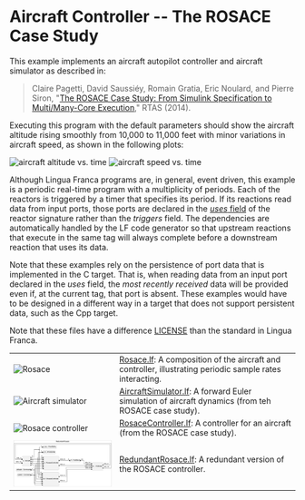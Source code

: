# Aircraft Controller -- The ROSACE Case Study

This example implements an aircraft autopilot controller and aircraft simulator as described in:

> Claire Pagetti, David Saussiéy, Romain Gratia, Eric Noulard, and Pierre Siron, "[The ROSACE Case Study: From Simulink Specification to Multi/Many-Core Execution](https://doi.org/10.1109/RTAS.2014.6926012)," RTAS (2014).

Executing this program with the default parameters should show the aircraft altitude rising smoothly from 10,000 to 11,000 feet with minor variations in aircraft speed, as shown in the following plots:

<img alt="aircraft altitude vs. time" src="altitude.png" width="400">
<img alt="aircraft speed vs. time" src="speed.png" width="400">

Although Lingua Franca programs are, in general, event driven, this example is a periodic real-time program with a multiplicity of periods. Each of the reactors is triggered by a timer that specifies its period. If its reactions read data from input ports, those ports are declared in the [*uses* field](https://www.lf-lang.org/docs/handbook/inputs-and-outputs?target=c#triggers-effects-and-uses) of the reactor signature rather than the *triggers* field. The dependencies are automatically handled by the LF code generator so that upstream reactions that execute in the same tag will always complete before a downstream reaction that uses its data.

Note that these examples rely on the persistence of port data that is implemented in the C target. That is, when reading data from an input port declared in the *uses* field, the *most recently received* data will be provided even if, at the current tag, that port is absent. These examples would have to be designed in a different way in a target that does not support persistent data, such as the Cpp target.

Note that these files have a difference [LICENSE](LICENSE.md) than the standard in Lingua Franca.


<table>
<tr>
<td> <img src="Rosace.png" alt="Rosace" width="400">
<td> <a href="Rosace.lf">Rosace.lf</a>: A composition of the aircraft and controller, illustrating periodic sample rates interacting.</td>
</tr>
<tr>
<td> <img src="AircraftSimulator.png" alt="Aircraft simulator" width="400">
<td> <a href="AircraftSimulator.lf">AircraftSimulator.lf</a>: A forward Euler simulation of aircraft dynamics (from teh ROSACE case study).</td>
</tr>
<tr>
<td> <img src="RosaceController.png" alt="Rosace controller" width="400">
<td> <a href="RosaceController.lf">RosaceController.lf</a>: A controller for an aircraft (from the ROSACE case study).</td>
</tr>
<tr>
<td> <img src="RedundantRosace.png" alt="Redundant Rosace controller" width="400">
<td> <a href="RedundantRosace.lf">RedundantRosace.lf</a>: A redundant version of the ROSACE controller.</td>
</tr>
</table>